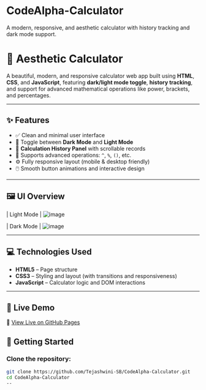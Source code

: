 # CodeAlpha-Calculator
A modern, responsive, and aesthetic calculator with history tracking and dark mode support.
# 🧮 Aesthetic Calculator

A beautiful, modern, and responsive calculator web app built using **HTML**, **CSS**, and **JavaScript**, featuring **dark/light mode toggle**, **history tracking**, and support for advanced mathematical operations like power, brackets, and percentages.


---

## ✨ Features

- ✅ Clean and minimal user interface
- 🌙 Toggle between **Dark Mode** and **Light Mode**
- 📜 **Calculation History Panel** with scrollable records
- 🧠 Supports advanced operations: `^`, `%`, `()`, etc.
- ⚙️ Fully responsive layout (mobile & desktop friendly)
- 🖱️ Smooth button animations and interactive design

---

## 🖼️ UI Overview

| Light Mode |
 ![image](https://github.com/user-attachments/assets/1cda1be8-1446-4014-81e1-bfcac2038e61) 
 
| Dark Mode |
![image](https://github.com/user-attachments/assets/cbed8e64-5441-4665-a3e5-cfdc515ef097)
 

---

## 💻 Technologies Used

- **HTML5** – Page structure  
- **CSS3** – Styling and layout (with transitions and responsiveness)  
- **JavaScript** – Calculator logic and DOM interactions  

---

## 📌 Live Demo

🔗 [View Live on GitHub Pages](https://your-username.github.io/CodeAlpha_ImageGallery)

## 🚀 Getting Started

### Clone the repository:
```bash
git clone https://github.com/Tejashwini-SB/CodeAlpha-Calculator.git
cd CodeAlpha-Calculator
--


